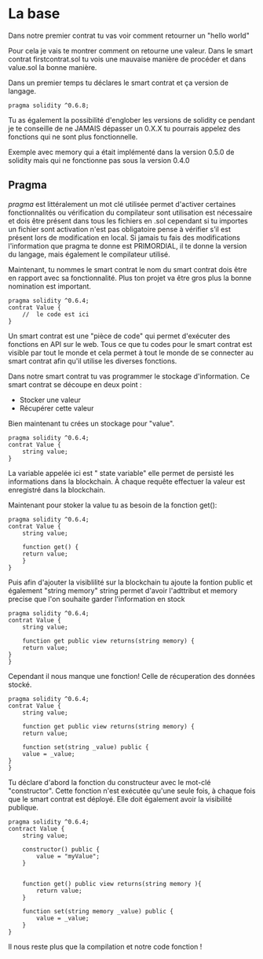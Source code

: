 # La base

Dans notre premier contrat  tu vas voir comment retourner un "hello world"

Pour cela je vais te montrer comment on retourne une valeur.
Dans le smart contrat firstcontrat.sol tu vois une mauvaise manière de procéder et dans value.sol la bonne manière.

Dans un premier temps tu déclares le smart contrat et ça version de langage.

```
pragma solidity ^0.6.8;
```

Tu as également la possibilité d'englober les versions de solidity ce pendant je te conseille de ne JAMAIS dépasser un 0.X.X tu pourrais appelez des fonctions qui ne sont plus fonctionnelle.

Exemple avec memory qui a était implémenté dans la version 0.5.0 de solidity mais qui ne fonctionne pas sous la version 0.4.0


 ## Pragma

 *pragma* est littéralement un mot clé utilisée permet d'activer certaines fonctionnalités ou vérification du compilateur sont utilisation est nécessaire et dois être présent dans tous les fichiers en .sol cependant si tu importes un fichier sont activation n'est pas obligatoire pense à vérifier s’il est présent lors de modification en local. Si jamais tu fais des modifications l'information que pragma te donne est PRIMORDIAL, il te donne la version du langage, mais également le compilateur utilisé.


Maintenant, tu nommes le smart contrat le nom du smart contrat dois être en rapport avec sa fonctionnalité. Plus ton projet va être gros plus la bonne nomination est important.


```
pragma solidity ^0.6.4;
contrat Value {
    //  le code est ici
}
```

Un smart contrat est une "pièce de code" qui permet d'exécuter des fonctions en API sur le web. Tous ce que tu codes pour le smart contrat est visible par tout le monde et cela permet à tout le monde de se connecter au smart contrat afin qu'il utilise les diverses fonctions.

Dans notre smart contrat tu vas programmer le stockage d'information. Ce smart contrat se découpe en deux point :

- Stocker une valeur
- Récupérer cette valeur

Bien maintenant tu crées un stockage pour "value".


```
pragma solidity ^0.6.4;
contrat Value {
    string value; 
}
```

La variable appelée ici est " state variable" elle permet de persisté les informations dans la blockchain. À chaque requête effectuer la valeur est enregistré dans la blockchain.


Maintenant pour stoker la value tu as besoin de la fonction get():

```
pragma solidity ^0.6.4;
contrat Value {
    string value; 

    function get() {
    return value;
    }
}
```

Puis afin d'ajouter la visiblilité sur la blockchain tu ajoute la fontion public et également "string memory" string permet d'avoir l'adttribut et memory precise que l'on souhaite garder l'information en stock

```
pragma solidity ^0.6.4;
contrat Value {
    string value; 

    function get public view returns(string memory) {
    return value;
}
}
```

Cependant il nous manque une fonction! Celle de récuperation des données stocké.


```
pragma solidity ^0.6.4;
contrat Value {
    string value; 

    function get public view returns(string memory) {
    return value;

    function set(string _value) public {
    value = _value;
}
}
```

Tu déclare d'abord la fonction du constructeur avec le mot-clé "constructor". Cette fonction n'est exécutée qu'une seule fois, à chaque fois que le smart contrat est déployé. Elle doit également avoir la visibilité publique.

```
pragma solidity ^0.6.4;
contract Value {
    string value;

    constructor() public {
        value = "myValue";
    }


    function get() public view returns(string memory ){
        return value;
    }

    function set(string memory _value) public {
        value = _value;
    }
}
```


Il nous reste plus que la compilation et notre code fonction !